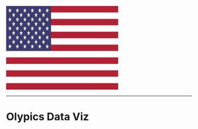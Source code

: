 <!DOCTYPE html>
<html>
<head> 
<meta charset="utf-8"> 
</head>
<body>
<img border="0" src="/USA.png" alt="USA" width="304" height="228">
  <hr>
  <h1>Olypics Data Viz</h1>
  
</body>
</html>
